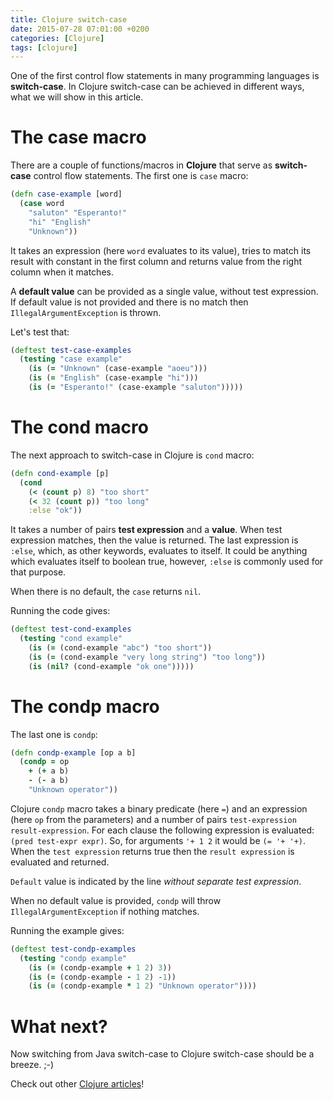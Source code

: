 ```yaml
---
title: Clojure switch-case
date: 2015-07-28 07:01:00 +0200
categories: [Clojure]
tags: [clojure]
---
```



One of the first control flow statements in many programming languages is
**switch-case**. In Clojure switch-case can be achieved in different ways, what
we will show in this article.

<!--more-->


# The case macro

There are a couple of functions/macros in **Clojure** that serve as
**switch-case** control flow statements. The first one is `case` macro:
```clojure
(defn case-example [word]
  (case word
    "saluton" "Esperanto!"
    "hi" "English"
    "Unknown"))
```

It takes an expression (here `word` evaluates to its value), tries to match
its result with constant in the first column and returns value from the right
column when it matches.

A **default value** can be provided as a single value, without test
expression. If default value is not provided and there is no match then
`IllegalArgumentException` is thrown.

Let's test that:
```clojure
(deftest test-case-examples
  (testing "case example"
    (is (= "Unknown" (case-example "aoeu")))
    (is (= "English" (case-example "hi")))
    (is (= "Esperanto!" (case-example "saluton")))))
```


# The cond macro

The next approach to switch-case in Clojure is `cond` macro:
```clojure
(defn cond-example [p]
  (cond
    (< (count p) 8) "too short"
    (< 32 (count p)) "too long"
    :else "ok"))
```

It takes a number of pairs **test expression** and a **value**. When test
expression matches, then the value is returned. The last expression is `:else`,
which, as other keywords, evaluates to itself. It could be anything which
evaluates itself to boolean true, however, `:else` is commonly used for that
purpose.

When there is no default, the `case` returns `nil`.

Running the code gives:
```clojure
(deftest test-cond-examples
  (testing "cond example"
    (is (= (cond-example "abc") "too short"))
    (is (= (cond-example "very long string") "too long"))
    (is (nil? (cond-example "ok one")))))
```


# The condp macro

The last one is `condp`:
```clojure
(defn condp-example [op a b]
  (condp = op
    + (+ a b)
    - (- a b)
    "Unknown operator"))
```

Clojure `condp` macro takes a binary predicate (here `=`) and an expression
(here `op` from the parameters) and a number of pairs `test-expression
result-expression`. For each clause the following expression is evaluated:
`(pred test-expr expr)`. So, for arguments `'+ 1 2` it would be `(= '+
'+)`. When the `test expression` returns true then the `result expression` is
evaluated and returned.

`Default` value is indicated by the line *without separate test expression*.

When no default value is provided, `condp` will throw `IllegalArgumentException`
if nothing matches.

Running the example gives:
```clojure
(deftest test-condp-examples
  (testing "condp example"
    (is (= (condp-example + 1 2) 3))
    (is (= (condp-example - 1 2) -1))
    (is (= (condp-example * 1 2) "Unknown operator"))))
```


# What next?

Now switching from Java switch-case to Clojure switch-case should be a breeze. ;-)

Check out other [Clojure articles](https://farenda.com/clojure-tutorial)!

